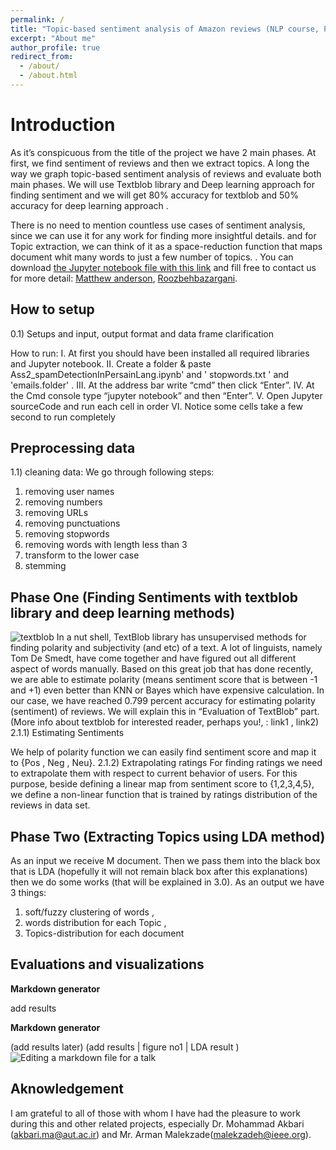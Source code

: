 ```yaml
---
permalink: /
title: "Topic-based sentiment analysis of Amazon reviews (NLP course, Polytechnic university of Tehran)"
excerpt: "About me"
author_profile: true
redirect_from: 
  - /about/
  - /about.html
---
```

Introduction
======

As it’s conspicuous from the title of the project we have 2 main phases. At first, we find sentiment of reviews and then we extract topics. A long the way we graph topic-based sentiment analysis of reviews and evaluate both main phases.
We will use Textblob library and Deep learning approach for finding sentiment and we will get 80% accuracy for textblob and 50% accuracy for deep learning approach .

There is no need to mention countless use cases of sentiment analysis, since we can use it for any work for finding more insightful details. 
and for Topic extraction, we can think of it as a space-reduction function that maps document whit many words to just a few number of topics. 
. You can download [the Jupyter notebook file with this link](https://colab.research.google.com/drive/1UBXn_B3cGYniRxN4B-GfAp3r_BQ9Z1kg#scrollTo=JVgHEc-PHPP5) and fill free to contact us for more detail: [Matthew anderson](ardestani.zm@gmail.com), [Roozbehbazargani](roozbehbazargani@gmail.com).

How to setup 
------
0.1) Setups and input, output format and data frame clarification

How to run:
I.	At first you should have been installed all required libraries and Jupyter notebook.
II.	Create a folder & paste Ass2_spamDetectionInPersainLang.ipynb' and ' stopwords.txt ' and  'emails.folder' .
III.	At the address bar write “cmd” then click “Enter”.
IV.	At the Cmd console type “jupyter notebook” and then “Enter”.
V.	Open Jupyter sourceCode and run each cell in order
VI.	Notice some cells take a few second to run completely 


Preprocessing data 
------
1.1) cleaning data: 
We go through following steps:
1.	removing user names
2.	removing numbers
3.	removing URLs
4.	removing punctuations
5.	removing stopwords
6.	removing words with length less than 3
7.	transform to the lower case
8.	stemming


Phase One (Finding Sentiments with textblob library and deep learning methods)  
------
![textblob](https://miro.medium.com/max/2334/1*roddopPJFRjl6t1MyEzB_Q.png)
In a nut shell, TextBlob library has unsupervised methods for finding polarity and subjectivity (and etc) of a text. A lot of linguists, namely Tom De Smedt, have come together and have figured out all different aspect of words manually. Based on this great job that has done recently, we are able to estimate polarity (means sentiment score that is between -1 and +1) even better than KNN or Bayes which have expensive calculation. In our case, we have reached 0.799 percent accuracy for estimating polarity (sentiment) of reviews. We will explain this in “Evaluation of TextBlob” part.(More info about textblob for interested reader, perhaps you!, : link1 , link2)
2.1.1) Estimating Sentiments

We help of polarity function we can easily find sentiment score and map it to {Pos , Neg , Neu}.
2.1.2) Extrapolating ratings
For finding ratings we need to extrapolate them with respect to current behavior of users. For this purpose, beside defining a linear map from sentiment score to {1,2,3,4,5}, we define a non-linear function that is trained by ratings distribution of the reviews in data set. 


Phase Two (Extracting Topics using LDA method)
------
As an input we receive M document. Then we pass them into the black box that is LDA (hopefully it will not remain black box after this explanations) then we do some works (that will be explained in 3.0). As an output we have 3 things: 
1) soft/fuzzy clustering of words , 
2) words distribution for each Topic ,
3) Topics-distribution for each document



Evaluations and visualizations 
------
**Markdown generator**

add results 

**Markdown generator**

(add results later)
(add results  | figure no1 | LDA result )
![Editing a markdown file for a talk](/images/editing-talk.png)

Aknowledgement
------
I am grateful to all of those with whom I have had the pleasure to work during this and other related projects, especially Dr. Mohammad Akbari (akbari.ma@aut.ac.ir) and Mr. Arman Malekzade(malekzadeh@ieee.org).

